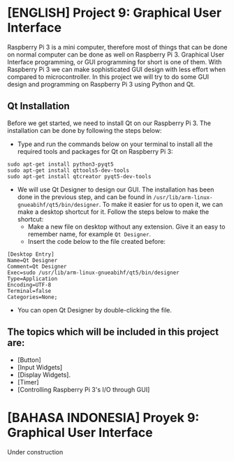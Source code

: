 # [ENGLISH] Project 9: Graphical User Interface
Raspberry Pi 3 is a mini computer, therefore most of things that can be done on normal computer can be done as well on Raspberry Pi 3. Graphical User Interface programming, or GUI programming for short is one of them. With Raspberry Pi 3 we can make sophisticated GUI design with less effort when compared to microcontroller. In this project we will try to do some GUI design and programming on Raspberry Pi 3 using Python and Qt.

## Qt Installation
Before we get started, we need to install Qt on our Raspberry Pi 3. The installation can be done by following the steps below:
* Type and run the commands below on your terminal to install all the required tools and packages for Qt on Raspberry Pi 3:
```
sudo apt-get install python3-pyqt5
sudo apt-get install qttools5-dev-tools
sudo apt-get install qtcreator pyqt5-dev-tools
```
* We will use Qt Designer to design our GUI. The installation has been done in the previous step, and can be found in ```/usr/lib/arm-linux-gnueabihf/qt5/bin/designer```. To make it easier for us to open it, we can make a desktop shortcut for it. Follow the steps below to make the shortcut:
    * Make a new file on desktop without any extension. Give it an easy to remember name, for example ```Qt Designer```.
    * Insert the code below to the file created before:
```
[Desktop Entry]
Name=Qt Designer
Comment=Qt Designer
Exec=sudo /usr/lib/arm-linux-gnueabihf/qt5/bin/designer
Type=Application
Encoding=UTF-8
Terminal=false
Categories=None;
```
* You can open Qt Designer by double-clicking the file.

## The topics which will be included in this project are:
* [Button]
* [Input Widgets]
* [Display Widgets].
* [Timer]
* [Controlling Raspberry Pi 3's I/O through GUI]

# [BAHASA INDONESIA] Proyek 9: Graphical User Interface
Under construction
